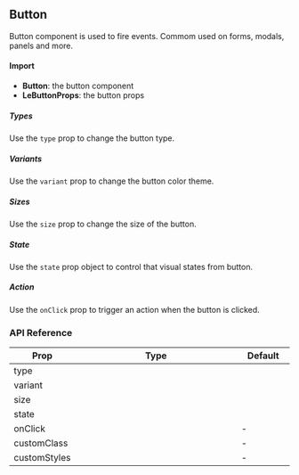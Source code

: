 ## Button

Button component is used to fire events. Commom used on forms, modals, panels and more.

<div>
<LeSourceButton url="https://github.com/hiimlex/leux/tree/main/src/components/LeButton"></LeSourceButton>
</div>

#### Import

<div><ButtonImportPreview></ButtonImportPreview></div>

- **Button**: the button component
- **LeButtonProps**: the button props

##### Types

Use the `type` prop to change the button type.

<div><ButtonTypePreview></ButtonTypePreview></div>

##### Variants

Use the `variant` prop to change the button color theme.

<div><ButtonVariantPreview></ButtonVariantPreview><div>

##### Sizes

Use the `size` prop to change the size of the button.

<div><ButtonSizePreview></ButtonSizePreview></div>

##### State

Use the `state` prop object to control that visual states from button.

<div><ButtonStatePreview></ButtonStatePreview></div>

##### Action

Use the `onClick` prop to trigger an action when the button is clicked.

<div><ButtonActionPreview></ButtonActionPreview></div>

### API Reference

<div>
<table width="100%" border="0">
<thead>
<tr>
<th width="10%">Prop</th>
<th width="70%">Type</th>
<th width="20%">Default</th>
</tr>
</thead>
<tbody>
<tr>
<td>type</td>
<td><Code language="jsx" children="'filled' | 'outlined' | 'ghost'"></Code></td>
<td><Code language="jsx" children="'filled'"></td>
</tr>
<tr>
<td>variant</td>
<td><Code language="jsx" children="'primary' | 'secondary' | 'success' | 'danger' | 'warning' | 'default'"></Code></td>
<td><Code language="jsx" children="'primary'"></td>
</tr>
<tr>
<td>size</td>
<td><Code language="jsx" children="'small' | 'medium' | 'large'"></Code></td>
<td><Code language="jsx" children="'medium'"></td>
</tr>
<tr>
<td>state</td>
<td><Code language="jsx" children="{ disabled: boolean }"></Code></td>
<td><Code language="jsx" children="{}"></td>
</tr>
<tr>
<td>onClick</td>
<td><Code language="jsx" children="() => void"></Code></td>
<td>-</td>
</tr>
<tr>
<td>customClass</td>
<td><Code children="'string'" language="jsx"></Code></td>
<td>-</td>
</tr>
<tr>
<td>customStyles</td>
<td><Code children="React.CSSProperties" language="jsx"></Code></td>
<td>-</td>
</tr>
</tbody>
</table>
</div>

